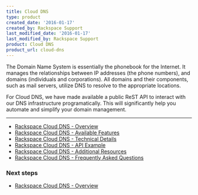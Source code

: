 ```yaml
---
title: Cloud DNS
type: product
created_date: '2016-01-17'
created_by: Rackspace Support
last_modified_date: '2016-01-17'
last_modified_by: Rackspace Support
product: Cloud DNS
product_url: cloud-dns
---
```


<p class="lead" markdown="1">The Domain Name System is essentially the phonebook for the Internet. It manages the relationships between IP addresses (the phone numbers), and domains (individuals and corporations). All domains and their components, such as mail servers, utilize DNS to resolve to the appropriate locations.</p>

<p class="lead" markdown="1">For Cloud DNS, we have made available a public ReST API to interact with our DNS infrastructure programatically. This will significantly help you automate and simplify your domain management.</p>

<hr />

- [Rackspace Cloud DNS - Overview](/how-to/rackspace-cloud-dns-overview)
- [Rackspace Cloud DNS - Available Features](/how-to/rackspace-cloud-dns-available-features)
- [Rackspace Cloud DNS - Technical Details](/how-to/rackspace-cloud-dns-technical-details)
- [Rackspace Cloud DNS - API Example](/how-to/rackspace-cloud-dns-api-example)
- [Rackspace Cloud DNS - Additional Resources](/how-to/rackspace-cloud-dns-additional-resources)
- [Rackspace Cloud DNS - Frequently Asked Questions](/how-to/cloud-dns-faq)



### Next steps

- [Rackspace Cloud DNS - Overview](/how-to/rackspace-cloud-dns-overview)
